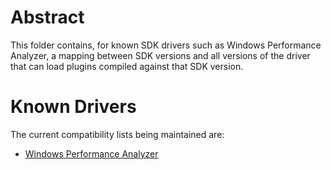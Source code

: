 # Abstract
This folder contains, for known SDK drivers such as Windows Performance Analyzer, a mapping between SDK versions and all versions of the driver that can load plugins compiled against that SDK version.

# Known Drivers

The current compatibility lists being maintained are:
- [Windows Performance Analyzer](./WPA.md)